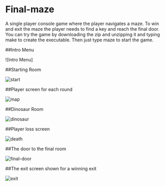 # Final-maze

A single player console game where the player navigates a maze. To win and exit the maze the player needs to find a key and reach the final door. You can try the game by downloading the zip and unzipping it and typing make to create the executable. Then just type maze to start the game.

##Intro Menu

![Intro Menu]<blockquote class="imgur-embed-pub" lang="en" data-id="a/cy8fQ3s"><a href="//imgur.com/a/cy8fQ3s"></a></blockquote><script async src="//s.imgur.com/min/embed.js" charset="utf-8"></script>

##Starting Room

![start](https://imgur.com/a/MAAnXXO)

##Player screen for each round

![map](https://imgur.com/a/vWvOMA2)

##Dinosaur Room

![dinosaur](https://imgur.com/a/XzfJGA3)

##Player loss screen

![death](https://imgur.com/a/M22Xzp3)

##The door to the final room


![final-door](https://imgur.com/a/weYZsa1)

##The exit screen shown for a winning exit

![exit](https://imgur.com/a/q4H8PLP)